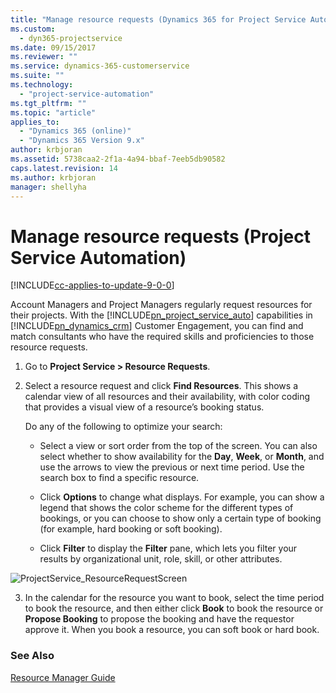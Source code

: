 ```yaml
---
title: "Manage resource requests (Dynamics 365 for Project Service Automation) | MicrosoftDocs"
ms.custom:
  - dyn365-projectservice
ms.date: 09/15/2017
ms.reviewer: ""
ms.service: dynamics-365-customerservice
ms.suite: ""
ms.technology: 
  - "project-service-automation"
ms.tgt_pltfrm: ""
ms.topic: "article"
applies_to: 
  - "Dynamics 365 (online)"
  - "Dynamics 365 Version 9.x"
author: krbjoran
ms.assetid: 5738caa2-2f1a-4a94-bbaf-7eeb5db90582
caps.latest.revision: 14
ms.author: krbjoran
manager: shellyha
---
```

# Manage resource requests (Project Service Automation)

[!INCLUDE[cc-applies-to-update-9-0-0](../includes/cc_applies_to_update_9_0_0.md)]

Account Managers and Project Managers regularly request resources for their projects. With the [!INCLUDE[pn_project_service_auto](../includes/pn-project-service-auto.md)] capabilities in [!INCLUDE[pn_dynamics_crm](../includes/pn-dynamics-crm.md)] Customer Engagement, you can find and match consultants who have the required skills and proficiencies to those resource requests.  
  
1.  Go to **Project Service > Resource Requests**.  
  
2.  Select a resource request and click **Find Resources**. This shows a calendar view of all resources and their availability, with color coding that provides a visual view of a resource’s booking status.  
  
     Do any of the following to optimize your search:  
  
    -   Select a view or sort order from the top of the screen. You can also select whether to show availability for the **Day**, **Week**, or **Month**, and use the arrows to view the previous or next time period. Use the search box to find a specific resource.  
  
    -   Click **Options** to change what displays. For example, you can show a legend that shows the color scheme for the different types of bookings, or you can choose to show only a certain type of booking (for example, hard booking or soft booking).  
  
    -   Click **Filter** to display the **Filter** pane, which lets you filter your results by organizational unit, role, skill, or other attributes.  
  
 ![ProjectService&#95;ResourceRequestScreen](../project-service/media/project-service-resource-request-screen.png "ProjectService_ResourceRequestScreen")  
  
3.  In the calendar for the resource you want to book, select the time period to book the resource, and then either click **Book** to book the resource or **Propose Booking** to propose the booking and have the requestor approve it. When you book a resource, you can soft book or hard book.  
  
### See Also  
 [Resource Manager Guide](../project-service/resource-manager-guide.md)
